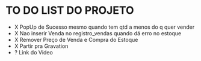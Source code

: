 # TO DO LIST DO PROJETO

- X PopUp de Sucesso mesmo quando tem qtd a menos do q quer vender
- X Nao inserir Venda no registro_vendas quando dá erro no estoque
- X Remover Preço de Venda e Compra do Estoque
- X Partir pra Gravation
- ? Link do Video